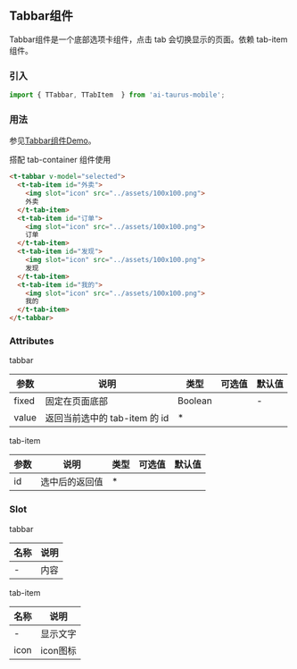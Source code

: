 ## Tabbar组件

Tabbar组件是一个底部选项卡组件，点击 tab 会切换显示的页面。依赖 tab-item 组件。

### 引入

```js
import { TTabbar, TTabItem  } from 'ai-taurus-mobile';
```

### 用法

参见[Tabbar组件Demo][tabbar-demo]。

搭配 tab-container 组件使用

```html
<t-tabbar v-model="selected">
  <t-tab-item id="外卖">
    <img slot="icon" src="../assets/100x100.png">
    外卖
  </t-tab-item>
  <t-tab-item id="订单">
    <img slot="icon" src="../assets/100x100.png">
    订单
  </t-tab-item>
  <t-tab-item id="发现">
    <img slot="icon" src="../assets/100x100.png">
    发现
  </t-tab-item>
  <t-tab-item id="我的">
    <img slot="icon" src="../assets/100x100.png">
    我的
  </t-tab-item>
</t-tabbar>
```

### Attributes
tabbar

| 参数 | 说明 | 类型 | 可选值 | 默认值 |
| ---- | ---- | ---- | ---- | ---- |
  fixed | 固定在页面底部 | Boolean |  | - | false |
| value | 返回当前选中的 tab-item 的 id | * |  |  |

tab-item

| 参数 | 说明 | 类型 | 可选值 | 默认值 |
| ---- | ---- | ---- | ---- | ---- |
| id | 选中后的返回值| * |  |  |

### Slot
tabbar

| 名称 | 说明 |
| ------- | ---- |
|-| 内容 |

tab-item

| 名称 | 说明 |
| ------- | ---- |
|-| 显示文字 |
|icon | icon图标 |


[tabbar-demo]: /static/mobile-demo/examples/index.html#/tabbar
